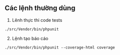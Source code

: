 ## Các lệnh thường dùng
1. Lênh thực thi code tests
```shell
./src/Vendor/bin/phpunit
```
2. Lệnh tạo báo cáo
```shell
./src/Vendor/bin/phpunit --coverage-html coverage
```

